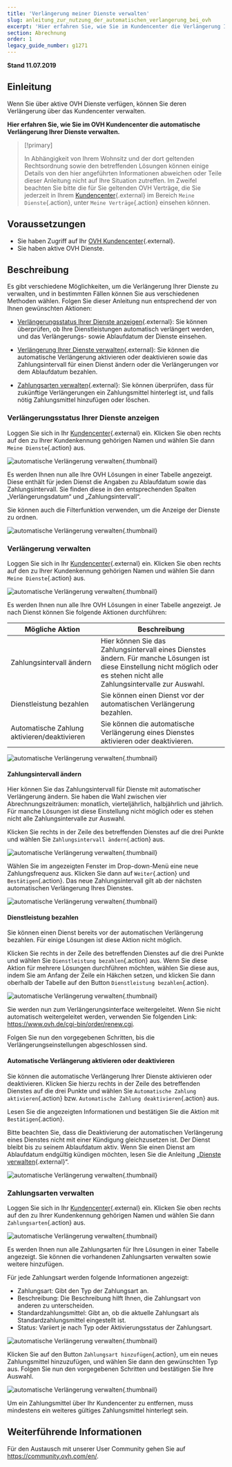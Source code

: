 ```yaml
---
title: 'Verlängerung meiner Dienste verwalten'
slug: anleitung_zur_nutzung_der_automatischen_verlangerung_bei_ovh
excerpt: 'Hier erfahren Sie, wie Sie im Kundencenter die Verlängerung Ihrer OVH Dienste verwalten.'
section: Abrechnung
order: 1
legacy_guide_number: g1271
---
```


**Stand 11.07.2019**

## Einleitung

Wenn Sie über aktive OVH Dienste verfügen, können Sie deren Verlängerung über das Kundencenter verwalten.

**Hier erfahren Sie, wie Sie im OVH Kundencenter die automatische Verlängerung Ihrer Dienste verwalten.**

> [!primary]
>
> In Abhängigkeit von Ihrem Wohnsitz und der dort geltenden Rechtsordnung sowie den betreffenden Lösungen können einige Details von den hier angeführten Informationen abweichen oder Teile dieser Anleitung nicht auf Ihre Situation zutreffen. Im Zweifel beachten Sie bitte die für Sie geltenden OVH Verträge, die Sie jederzeit in Ihrem [Kundencenter](https://www.ovh.com/auth/?action=gotomanager){.external} im Bereich `Meine Dienste`{.action}, unter `Meine Verträge`{.action} einsehen können.
>


## Voraussetzungen

- Sie haben Zugriff auf Ihr [OVH Kundencenter](https://www.ovh.com/auth/?action=gotomanager){.external}.
- Sie haben aktive OVH Dienste.

## Beschreibung

Es gibt verschiedene Möglichkeiten, um die Verlängerung Ihrer Dienste zu verwalten, und in bestimmten Fällen können Sie aus verschiedenen Methoden wählen. Folgen Sie dieser Anleitung nun entsprechend der von Ihnen gewünschten Aktionen: 

- [Verlängerungsstatus Ihrer Dienste anzeigen](https://docs.ovh.com/de/billing/anleitung_zur_nutzung_der_automatischen_verlangerung_bei_ovh/#verlangerungsstatus-anzeigen){.external}: Sie können überprüfen, ob Ihre Dienstleistungen automatisch verlängert werden, und das Verlängerungs- sowie Ablaufdatum der Dienste einsehen.

- [Verlängerung Ihrer Dienste verwalten](https://docs.ovh.com/de/billing/anleitung_zur_nutzung_der_automatischen_verlangerung_bei_ovh/#verlangerung-verwalten){.external}: Sie können die automatische Verlängerung aktivieren oder deaktivieren sowie das Zahlungsintervall für einen Dienst ändern oder die Verlängerungen vor dem Ablaufdatum bezahlen.

- [Zahlungsarten verwalten](https://docs.ovh.com/de/billing/anleitung_zur_nutzung_der_automatischen_verlangerung_bei_ovh/#zahlungsarten-verwalten_1){.external}: Sie können überprüfen, dass für zukünftige Verlängerungen ein Zahlungsmittel hinterlegt ist, und falls nötig Zahlungsmittel hinzufügen oder löschen.

### Verlängerungsstatus Ihrer Dienste anzeigen

Loggen Sie sich in Ihr [Kundencenter](https://www.ovh.com/auth/?action=gotomanager){.external} ein. Klicken Sie oben rechts auf den zu Ihrer Kundenkennung gehörigen Namen und wählen Sie dann `Meine Dienste`{.action} aus.

![automatische Verlängerung verwalten](images/manage-automatic-renewal-step1.png){.thumbnail}

Es werden Ihnen nun alle Ihre OVH Lösungen in einer Tabelle angezeigt. Diese enthält für jeden Dienst die Angaben zu Ablaufdatum sowie das Zahlungsintervall. Sie finden diese in den entsprechenden Spalten „Verlängerungsdatum“ und „Zahlungsintervall“.

Sie können auch die Filterfunktion verwenden, um die Anzeige der Dienste zu ordnen.

![automatische Verlängerung verwalten](images/manage-automatic-renewal-step2.png){.thumbnail}

### Verlängerung verwalten

Loggen Sie sich in Ihr [Kundencenter](https://www.ovh.com/auth/?action=gotomanager){.external} ein. Klicken Sie oben rechts auf den zu Ihrer Kundenkennung gehörigen Namen und wählen Sie dann `Meine Dienste`{.action} aus.

![automatische Verlängerung verwalten](images/manage-automatic-renewal-step1.png){.thumbnail}

Es werden Ihnen nun alle Ihre OVH Lösungen in einer Tabelle angezeigt. Je nach Dienst können Sie folgende Aktionen durchführen:

|Mögliche Aktion|Beschreibung|
|---|---|
|Zahlungsintervall ändern|Hier können Sie das Zahlungsintervall eines Dienstes ändern. Für manche Lösungen ist diese Einstellung nicht möglich oder es stehen nicht alle Zahlungsintervalle zur Auswahl.|
|Dienstleistung bezahlen|Sie können einen Dienst vor der automatischen Verlängerung bezahlen.|
|Automatische Zahlung aktivieren/deaktivieren|Sie können die automatische Verlängerung eines Dienstes aktivieren oder deaktivieren.|

![automatische Verlängerung verwalten](images/manage-automatic-renewal-step3.png){.thumbnail}

#### Zahlungsintervall ändern

Hier können Sie das Zahlungsintervall für Dienste mit automatischer Verlängerung ändern. Sie haben die Wahl zwischen vier Abrechnungszeiträumen: monatlich, vierteljährlich, halbjährlich und jährlich. Für manche Lösungen ist diese Einstellung nicht möglich oder es stehen nicht alle Zahlungsintervalle zur Auswahl.

Klicken Sie rechts in der Zeile des betreffenden Dienstes auf die drei Punkte und wählen Sie `Zahlungsintervall ändern`{.action} aus.

![automatische Verlängerung verwalten](images/manage-automatic-renewal-step4.png){.thumbnail} 

Wählen Sie im angezeigten Fenster im Drop-down-Menü eine neue Zahlungsfrequenz aus. Klicken Sie dann auf `Weiter`{.action} und `Bestätigen`{.action}. Das neue Zahlungsintervall gilt ab der nächsten automatischen Verlängerung Ihres Dienstes.

![automatische Verlängerung verwalten](images/manage-automatic-renewal-step5.png){.thumbnail} 

#### Dienstleistung bezahlen

Sie können einen Dienst bereits vor der automatischen Verlängerung bezahlen. Für einige Lösungen ist diese Aktion nicht möglich.

Klicken Sie rechts in der Zeile des betreffenden Dienstes auf die drei Punkte und wählen Sie `Dienstleistung bezahlen`{.action} aus. Wenn Sie diese Aktion für mehrere Lösungen durchführen möchten, wählen Sie diese aus, indem Sie am Anfang der Zeile ein Häkchen setzen, und klicken Sie dann oberhalb der Tabelle auf den Button `Dienstleistung bezahlen`{.action}.

![automatische Verlängerung verwalten](images/manage-automatic-renewal-step6.png){.thumbnail} 

Sie werden nun zum Verlängerungsinterface weitergeleitet. Wenn Sie nicht automatisch weitergeleitet werden, verwenden Sie folgenden Link: <https://www.ovh.de/cgi-bin/order/renew.cgi>.

Folgen Sie nun den vorgegebenen Schritten, bis die Verlängerungseinstellungen abgeschlossen sind.

#### Automatische Verlängerung aktivieren oder deaktivieren

Sie können die automatische Verlängerung Ihrer Dienste aktivieren oder deaktivieren. Klicken Sie hierzu rechts in der Zeile des betreffenden Dienstes auf die drei Punkte und wählen Sie `Automatische Zahlung aktivieren`{.action} bzw. `Automatische Zahlung deaktivieren`{.action} aus. 

Lesen Sie die angezeigten Informationen und bestätigen Sie die Aktion mit `Bestätigen`{.action}.

Bitte beachten Sie, dass die Deaktivierung der automatischen Verlängerung eines Dienstes nicht mit einer Kündigung gleichzusetzen ist. Der Dienst bleibt bis zu seinem Ablaufdatum aktiv. Wenn Sie einen Dienst am Ablaufdatum endgültig kündigen möchten, lesen Sie die Anleitung „[Dienste verwalten](https://docs.ovh.com/de/billing/ovh-dienste-verwalten/#dienste-verwalten){.external}“.

![automatische Verlängerung verwalten](images/manage-automatic-renewal-step7.png){.thumbnail} 

### Zahlungsarten verwalten

Loggen Sie sich in Ihr [Kundencenter](https://www.ovh.com/auth/?action=gotomanager){.external} ein. Klicken Sie oben rechts auf den zu Ihrer Kundenkennung gehörigen Namen und wählen Sie dann `Zahlungsarten`{.action} aus.

![automatische Verlängerung verwalten](images/manage-automatic-renewal-step8.png){.thumbnail}

Es werden Ihnen nun alle Zahlungsarten für Ihre Lösungen in einer Tabelle angezeigt. Sie können die vorhandenen Zahlungsarten verwalten sowie weitere hinzufügen.

Für jede Zahlungsart werden folgende Informationen angezeigt:
- Zahlungsart: Gibt den Typ der Zahlungsart an.
- Beschreibung: Die Beschreibung hilft Ihnen, die Zahlungsart von anderen zu unterscheiden.
- Standardzahlungsmittel: Gibt an, ob die aktuelle Zahlungsart als Standardzahlungsmittel eingestellt ist.
- Status: Variiert je nach Typ oder Aktivierungsstatus der Zahlungsart.

![automatische Verlängerung verwalten](images/manage-automatic-renewal-step9.png){.thumbnail}

Klicken Sie auf den Button `Zahlungsart hinzufügen`{.action}, um ein neues Zahlungsmittel hinzuzufügen, und wählen Sie dann den gewünschten Typ aus. Folgen Sie nun den vorgegebenen Schritten und bestätigen Sie Ihre Auswahl.

![automatische Verlängerung verwalten](images/manage-automatic-renewal-step10.png){.thumbnail}

Um ein Zahlungsmittel über Ihr Kundencenter zu entfernen, muss mindestens ein weiteres gültiges Zahlungsmittel hinterlegt sein.

## Weiterführende Informationen

Für den Austausch mit unserer User Community gehen Sie auf <https://community.ovh.com/en/>.